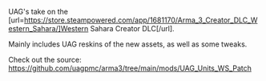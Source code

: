 UAG's take on the [url=https://store.steampowered.com/app/1681170/Arma_3_Creator_DLC_Western_Sahara/]Western Sahara Creator DLC[/url].

Mainly includes UAG reskins of the new assets, as well as some tweaks.

Check out the source: https://github.com/uagpmc/arma3/tree/main/mods/UAG_Units_WS_Patch
